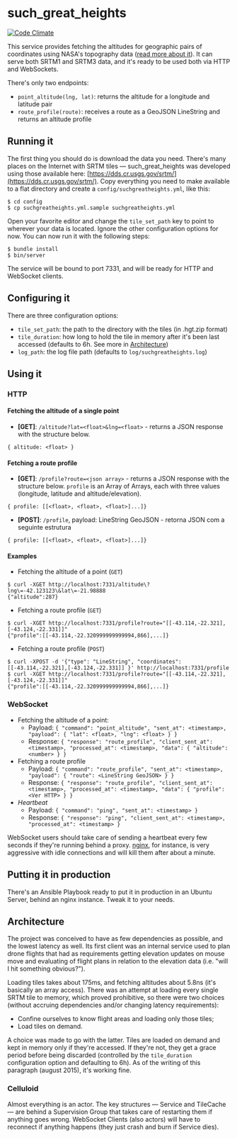 # such_great_heights

[![Code Climate](https://codeclimate.com/github/prodec/suchgreatheights/badges/gpa.svg)](https://codeclimate.com/github/prodec/suchgreatheights)

This service provides fetching the altitudes for geographic pairs of coordinates using NASA's topography data ([read more about it][srtm]). It can serve both SRTM1 and SRTM3 data, and it's ready to be used both via HTTP and WebSockets.

There's only two endpoints:

- `point_altitude(lng, lat)`: returns the altitude for a longitude and latitude pair
- `route_profile(route)`: receives a route as a GeoJSON LineString and returns an altitude profile

## Running it

The first thing you should do is download the data you need. There's many places on the Internet with SRTM tiles &mdash; such\_great\_heights was developed using those available here: [https://dds.cr.usgs.gov/srtm/](https://dds.cr.usgs.gov/srtm/). Copy everything you need to make available to a flat directory and create a `config/suchgreatheights.yml`, like this:

    $ cd config
    $ cp suchgreatheights.yml.sample suchgreatheights.yml

Open your favorite editor and change the `tile_set_path` key to point to wherever your data is located. Ignore the other configuration options for now. You can now run it with the following steps:

    $ bundle install
    $ bin/server

The service will be bound to port 7331, and will be ready for HTTP and WebSocket clients.

## Configuring it

There are three configuration options:

  - `tile_set_path`: the path to the directory with the tiles (in .hgt.zip format)
  - `tile_duration`: how long to hold the tile in memory after it's been last accessed (defaults to 6h. See more in [Architecture](#architecture))
  - `log_path`: the log file path (defaults to `log/suchgreatheights.log`)

## Using it

### HTTP

#### Fetching the altitude of a single point
  - **[GET]**: `/altitude?lat=<float>&lng=<float>` - returns a JSON response with the structure below.

```
{ altitude: <float> }
```

#### Fetching a route profile
  - **[GET]**: `/profile?route=<json array>` - returns a JSON response with the structure below. `profile` is an Array of Arrays, each with three values (longitude, latitude and altitude/elevation).

```
{ profile: [[<float>, <float>, <float>]...]}
```

  - **[POST]**: `/profile`, payload: LineString GeoJSON - retorna JSON com a seguinte estrutura

```
{ profile: [[<float>, <float>, <float>]...]}
```

#### Examples

  - Fetching the altitude of a point (`GET`)

```
$ curl -XGET http://localhost:7331/altitude\?lng\=-42.123123\&lat\=-21.98888
{"altitude":287}
```

  - Fetching a route profile (`GET`)

```
$ curl -XGET http://localhost:7331/profile?route="[[-43.114,-22.321],[-43.124,-22.331]]"
{"profile":[[-43.114,-22.320999999999994,866],...]}
```

  - Fetching a route profile (`POST`)

```
$ curl -XPOST -d '{"type": "LineString", "coordinates": [[-43.114,-22.321],[-43.124,-22.331]] }' http://localhost:7331/profile
$ curl -XGET http://localhost:7331/profile?route="[[-43.114,-22.321],[-43.124,-22.331]]"
{"profile":[[-43.114,-22.320999999999994,866],...]}
```

### WebSocket

  - Fetching the altitude of a point:
    - Payload: `{ "command": "point_altitude", "sent_at": <timestamp>, "payload": { "lat": <float>, "lng": <float> } }`
    - Response: `{ "response": "route_profile", "client_sent_at": <timestamp>, "processed_at": <timestamp>, "data": { "altitude": <number> } }`
  - Fetching a route profile
    - Payload: `{ "command": "route_profile", "sent_at": <timestamp>, "payload": { "route": <LineString GeoJSON> } }`
    - Response: `{ "response": "route_profile", "client_sent_at": <timestamp>, "processed_at": <timestamp>, "data": { "profile": <Ver HTTP> } }`
  - *Heartbeat*
    - Payload: `{ "command": "ping", "sent_at": <timestamp> }`
    - Response: `{ "response": "ping", "client_sent_at": <timestamp>, "processed_at": <timestamp> }`

WebSocket users should take care of sending a heartbeat every few seconds if they're running behind a proxy. [nginx][nginx], for instance, is very aggressive with idle connections and will kill them after about a minute.

## Putting it in production

There's an Ansible Playbook ready to put it in production in an Ubuntu Server, behind an nginx instance. Tweak it to your needs.

## Architecture

The project was conceived to have as few dependencies as possible, and the lowest latency as well. Its first client was an internal service used to plan drone flights that had as  requirements getting elevation updates on mouse move and evaluating of flight plans in relation to the elevation data (i.e. "will I hit something obvious?").

Loading tiles takes about 175ms, and fetching altitudes about 5.8ns (it's basically an array access). There was an attempt at loading every single SRTM tile to memory, which proved prohibitive, so there were two choices (without accruing dependencies and/or changing latency requirements):

- Confine ourselves to know flight areas and loading only those tiles;
- Load tiles on demand.

A choice was made to go with the latter. Tiles are loaded on demand and kept in memory only if they're accessed. If they're not, they get a grace period before being discarded (controlled by the `tile_duration` configuration option and defaulting to 6h). As of the writing of this paragraph (august 2015), it's working fine.

### Celluloid

Almost everything is an actor. The key structures &mdash; Service and TileCache &mdash; are behind a Supervision Group that takes care of restarting them if anything goes wrong. WebSocket Clients (also actors) will have to reconnect if anything happens (they just crash and burn if Service dies).


[srtm]: http://www2.jpl.nasa.gov/srtm/
[nginx]: http://nginx.org/
